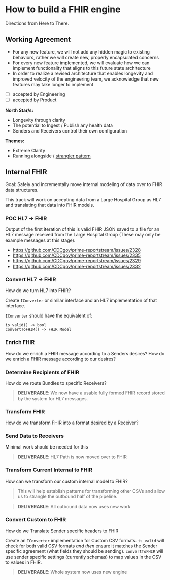 # How to build a FHIR engine
Directions from Here to There.

## Working Agreement
-   For any new feature, we will not add any hidden magic to existing behaviors, rather we will create new, properly encapsulated concerns
-   For every new feature implemented, we will evaluate how we can implement functionality that aligns to this future state architecture
-   In order to realize a revised architecture that enables longevity and improved velocity of the engineering team, we acknowledge that new features may take longer to implement

- [ ] accepted by Engineering
- [ ] accepted by Product

**North Star/s:**
- Longevity through clarity
- The potential to Ingest / Publish any health data
- Senders and Receivers control their own configuration

**Themes:**
- Extreme Clarity
- Running alongside / [strangler pattern](https://martinfowler.com/bliki/StranglerFigApplication.html)


## Internal FHIR

Goal: Safely and incrementally move internal modeling of data over to FHIR data structures.

This track will work on accepting data from a Large Hospital Group as HL7 and translating that data into FHIR models. 

### POC HL7 -> FHIR
Output of the first iteration of this is valid FHIR JSON saved to a file for an HL7 message received from the Large Hospital Group (These may only be example messages at this stage).
- https://github.com/CDCgov/prime-reportstream/issues/2328
- https://github.com/CDCgov/prime-reportstream/issues/2335
- https://github.com/CDCgov/prime-reportstream/issues/2329
- https://github.com/CDCgov/prime-reportstream/issues/2332

### Convert HL7 -> FHIR
How do we turn HL7 into FHIR?

Create `IConverter` or similar interface and an HL7 implementation of that interface.

`IConverter` should have the equivalent of:
```
is_valid() -> bool
convertToFHIR() -> FHIR Model
```

### Enrich FHIR
How do we enrich a FHIR message according to a Senders desires?
How do we enrich a FHIR message according to our desires?

### Determine Recipients of FHIR
How do we route Bundles to specific Receivers?

> **DELIVERABLE**: We now have a usable fully formed FHIR record stored by the system for HL7 messages.

### Transform FHIR
How do we transform FHIR into a format desired by a Receiver?

### Send Data to Receivers
Minimal work should be needed for this

> **DELIVERABLE**: HL7 Path is now moved over to FHIR

### Transform Current Internal to FHIR
How can we transform our custom internal model to FHIR?

>This will help establish patterns for transforming other CSVs and allow us to strangle the outbound half of the pipeline.

> **DELIVERABLE**: All outbound data now uses new work

### Convert Custom to FHIR
How do we Translate Sender specific headers to FHIR

Create an `IConverter` implementation for Custom CSV formats.
`is_valid` will check for both valid CSV formats _and then_ ensure it matches the Sender specific agreement (what fields they should be sending).
`convertToFHIR` will use sender specific settings (currently schemas) to map values in the CSV to values in FHIR.

> **DELIVERABLE**: Whole system now uses new engine
